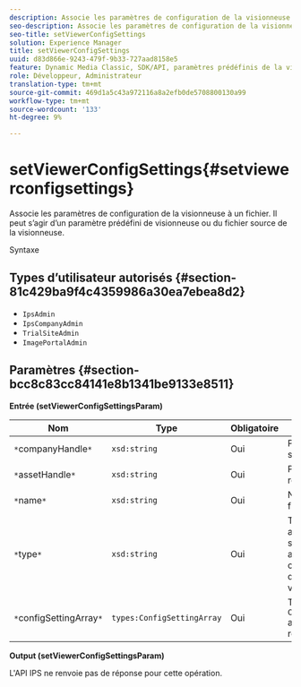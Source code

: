 ```yaml
---
description: Associe les paramètres de configuration de la visionneuse à un fichier. Il peut s’agir d’un paramètre prédéfini de visionneuse ou du fichier source de la visionneuse.
seo-description: Associe les paramètres de configuration de la visionneuse à un fichier. Il peut s’agir d’un paramètre prédéfini de visionneuse ou du fichier source de la visionneuse.
seo-title: setViewerConfigSettings
solution: Experience Manager
title: setViewerConfigSettings
uuid: d83d866e-9243-479f-9b33-727aad8158e5
feature: Dynamic Media Classic, SDK/API, paramètres prédéfinis de la visionneuse
role: Développeur, Administrateur
translation-type: tm+mt
source-git-commit: 469d1a5c43a972116a8a2efb0de5708800130a99
workflow-type: tm+mt
source-wordcount: '133'
ht-degree: 9%

---
```



# setViewerConfigSettings{#setviewerconfigsettings}

Associe les paramètres de configuration de la visionneuse à un fichier. Il peut s’agir d’un paramètre prédéfini de visionneuse ou du fichier source de la visionneuse.

Syntaxe

## Types d’utilisateur autorisés {#section-81c429ba9f4c4359986a30ea7ebea8d2}

* `IpsAdmin`
* `IpsCompanyAdmin`
* `TrialSiteAdmin`
* `ImagePortalAdmin`

## Paramètres {#section-bcc8c83cc84141e8b1341be9133e8511}

**Entrée (setViewerConfigSettingsParam)**

| Nom | Type | Obligatoire | Description |
|---|---|---|---|
| `*`companyHandle`*` | `xsd:string` | Oui | Pose la société. |
| `*`assetHandle`*` | `xsd:string` | Oui | Poignée de ressource. |
| `*`name`*` | `xsd:string` | Oui | Nom du fichier. |
| `*`type`*` | `xsd:string` | Oui | Type de fichier auquel vous souhaitez appliquer la configuration de la visionneuse. |
| `*`configSettingArray`*` | `types:ConfigSettingArray` | Oui | Tableau de `ConfigSettings` appliqué à la ressource. |

**Output (setViewerConfigSettingsParam)**

L&#39;API IPS ne renvoie pas de réponse pour cette opération.
